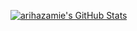 [<img alt="arihazamie's GitHub Stats" src="https://github-readme-stats.vercel.app/api/top-langs/?username=arihazamie&layout=compact&theme=tokyonight">](#)
